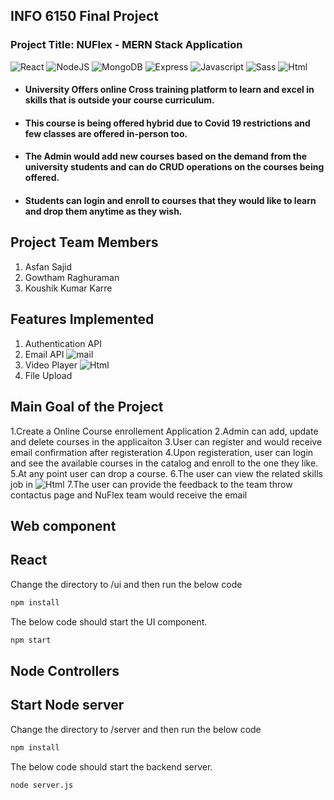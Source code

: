 <h2>INFO 6150 Final Project</h2>

<h3>Project Title: NUFlex - MERN Stack Application</h3>

<p>
  <img alt="React" src="https://img.shields.io/badge/React-20232A?style=for-the-badge&logo=react&logoColor=61DAFB" />
  <img alt="NodeJS" src="https://img.shields.io/badge/Node.js-43853D?style=for-the-badge&logo=node.js&logoColor=white" />
  <img alt="MongoDB" src="https://img.shields.io/badge/MongoDB-4EA94B?style=for-the-badge&logo=mongodb&logoColor=white" />
  <img alt="Express" src="https://img.shields.io/badge/Express.js-404D59?style=for-the-badge" />
  <img alt="Javascript" src="https://img.shields.io/badge/JavaScript-F7DF1E?style=for-the-badge&logo=javascript&logoColor=black" />
  <img alt="Sass" src="https://img.shields.io/badge/Sass-CC6699?style=for-the-badge&logo=sass&logoColor=white" />
  <img alt="Html" src="https://img.shields.io/badge/HTML-239120?style=for-the-badge&logo=html5&logoColor=white" />
</p>

<ul>

<li><h4>University Offers online Cross training platform to learn and excel in skills that is outside your course curriculum.</h4></li>

<li><h4>This course is being offered hybrid due to Covid 19 restrictions and few classes are offered in-person too.</h4></li>

<li><h4>The Admin would add new courses based on the demand from the university students and can do CRUD operations on the courses being offered.</h4></li>

<li><h4>Students can login and enroll to courses that they would like to learn and drop them anytime as they wish.</h4></li>

</ul>

<h2>Project Team Members</h2>

1. Asfan Sajid
2. Gowtham Raghuraman
3. Koushik Kumar Karre

## Features Implemented
1. Authentication API
2. Email API <img alt="mail" src="https://img.shields.io/badge/Gmail-D14836?style=for-the-badge&logo=gmail&logoColor=white" />
3. Video Player  <img alt="Html" src="https://img.shields.io/badge/YouTube-FF0000?style=for-the-badge&logo=youtube&logoColor=white" />
4. File Upload

## Main Goal of the Project
1.Create a Online Course enrollement Application
2.Admin can add, update and delete courses in the applicaiton
3.User can register and would receive email confirmation after registeration
4.Upon registeration, user can login and see the available courses in the catalog and enroll to the one they like.
5.At any point user can drop a course.
6.The user can view the related skills job in <img alt="Html" src="https://img.shields.io/badge/LinkedIn-0077B5?style=for-the-badge&logo=linkedin&logoColor=white" />
7.The user can provide the feedback to the team throw contactus page and NuFlex team would receive the email

## Web component

## React
Change the directory to /ui and then run the below code

```sh
npm install
```
The below code should start the UI component.
```sh
npm start
```
## Node Controllers

## Start Node server

Change the directory to /server and then run the below code

```sh
npm install
```
The below code should start the backend server.
```sh
node server.js
```




